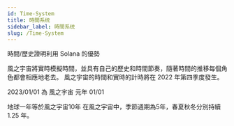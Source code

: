```yaml
---
id: Time-System
title: 時間系统
sidebar_label: 時間系统
slug: /Time-System
---
```

時間/歷史證明利用 Solana 的優勢

風之宇宙將實時模擬時間，並具有自己的歷史和時間節奏，隨著時間的推移每個角色都會相應地老去。 風之宇宙的時間和實時的計時將在 2022 年第四季度發生。

2023/01/01 為 風之宇宙 元年 01/01

地球一年等於風之宇宙10年
在風之宇宙中，季節週期為5年，春夏秋冬分別持續 1.25 年。